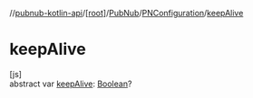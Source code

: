 //[pubnub-kotlin-api](../../../../index.md)/[[root]](../../index.md)/[PubNub](../index.md)/[PNConfiguration](index.md)/[keepAlive](keep-alive.md)

# keepAlive

[js]\
abstract var [keepAlive](keep-alive.md): [Boolean](https://kotlinlang.org/api/core/kotlin-stdlib/kotlin/-boolean/index.html)?
